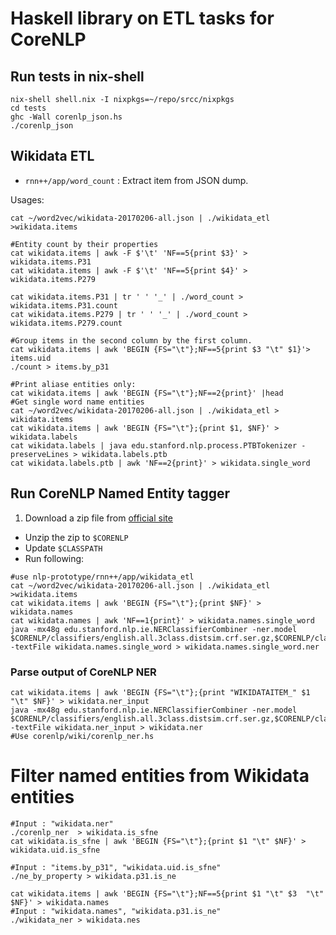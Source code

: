 # Haskell library on ETL tasks for CoreNLP
## Run tests in nix-shell
```
nix-shell shell.nix -I nixpkgs=~/repo/srcc/nixpkgs
cd tests
ghc -Wall corenlp_json.hs
./corenlp_json
```
## Wikidata ETL
- `rnn++/app/word_count` : Extract item from JSON dump.

Usages:
```
cat ~/word2vec/wikidata-20170206-all.json | ./wikidata_etl >wikidata.items

#Entity count by their properties
cat wikidata.items | awk -F $'\t' 'NF==5{print $3}' > wikidata.items.P31
cat wikidata.items | awk -F $'\t' 'NF==5{print $4}' > wikidata.items.P279

cat wikidata.items.P31 | tr ' ' '_' | ./word_count > wikidata.items.P31.count
cat wikidata.items.P279 | tr ' ' '_' | ./word_count > wikidata.items.P279.count

#Group items in the second column by the first column.
cat wikidata.items | awk 'BEGIN {FS="\t"};NF==5{print $3 "\t" $1}'> items.uid
./count > items.by_p31

#Print aliase entities only:
cat wikidata.items | awk 'BEGIN {FS="\t"};NF==2{print}' |head
#Get single word name entities
cat ~/word2vec/wikidata-20170206-all.json | ./wikidata_etl > wikidata.items
cat wikidata.items | awk 'BEGIN {FS="\t"};{print $1, $NF}' > wikidata.labels
cat wikidata.labels | java edu.stanford.nlp.process.PTBTokenizer -preserveLines > wikidata.labels.ptb
cat wikidata.labels.ptb | awk 'NF==2{print}' > wikidata.single_word
```

## Run CoreNLP Named Entity tagger
1. Download a zip file from [official site](http://nlp.stanford.edu/software/CRF-NER.shtml)
- Unzip the zip to `$CORENLP`
- Update `$CLASSPATH`
- Run following:
```
#use nlp-prototype/rnn++/app/wikidata_etl
cat ~/word2vec/wikidata-20170206-all.json | ./wikidata_etl >wikidata.items
cat wikidata.items | awk 'BEGIN {FS="\t"};{print $NF}' > wikidata.names
cat wikidata.names | awk 'NF==1{print}' > wikidata.names.single_word
java -mx48g edu.stanford.nlp.ie.NERClassifierCombiner -ner.model $CORENLP/classifiers/english.all.3class.distsim.crf.ser.gz,$CORENLP/classifiers/english.conll.4class.distsim.crf.ser.gz,$CORENLP/classifiers/english.muc.7class.distsim.crf.ser.gz -textFile wikidata.names.single_word > wikidata.names.single_word.ner
```
### Parse output of CoreNLP NER
```
cat wikidata.items | awk 'BEGIN {FS="\t"};{print "WIKIDATAITEM_" $1 "\t" $NF}' > wikidata.ner_input 
java -mx48g edu.stanford.nlp.ie.NERClassifierCombiner -ner.model $CORENLP/classifiers/english.all.3class.distsim.crf.ser.gz,$CORENLP/classifiers/english.conll.4class.distsim.crf.ser.gz,$CORENLP/classifiers/english.muc.7class.distsim.crf.ser.gz -textFile wikidata.ner_input > wikidata.ner
#Use corenlp/wiki/corenlp_ner.hs
```

# Filter named entities from Wikidata entities
```
#Input : "wikidata.ner"
./corenlp_ner  > wikidata.is_sfne
cat wikidata.is_sfne | awk 'BEGIN {FS="\t"};{print $1 "\t" $NF}' > wikidata.uid.is_sfne

#Input : "items.by_p31", "wikidata.uid.is_sfne"
./ne_by_property > wikidata.p31.is_ne

cat wikidata.items | awk 'BEGIN {FS="\t"};NF==5{print $1 "\t" $3  "\t" $NF}' > wikidata.names
#Input : "wikidata.names", "wikidata.p31.is_ne"
./wikidata_ner > wikidata.nes
```

